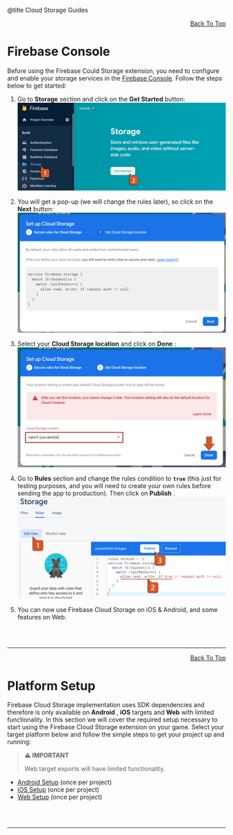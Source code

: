 @title Cloud Storage Guides

<a id="top"></a>
<!-- Page HTML do not touch -->
<a /><p align="right">[Back To Top](#top)</p>

# Firebase Console

  Before using the Firebase Could Storage extension, you need to configure and enable your storage services in the [Firebase Console](https://console.firebase.google.com/). Follow the steps below to get started:

1. Go to **Storage** section and click on the **Get Started** button:<br>
      ![](assets/storageEnable.PNG)

2. You will get a pop-up (we will change the rules later), so click on the **Next** button:<br>
          ![](assets/storageStep1.PNG)

3. Select your **Cloud Storage location** and click on **Done** :<br>
          ![](assets/storageStep2.PNG)

4. Go to **Rules** section and change the rules condition to **`true`** (this just for testing purposes, and you will need to create your own rules before sending the app to production). Then click on **Publish** .<br>
          ![](assets/storageRules.PNG)

5. You can now use Firebase Cloud Storage on iOS &amp; Android, and some features on Web.


<br><br>

---

<!-- Page HTML do not touch -->
<a /><p align="right">[Back To Top](#top)</p>

# Platform Setup

  Firebase Cloud Storage implementation uses SDK dependencies and therefore is only available on **Android** , **iOS** targets and **Web** with limited functionality. In this section we will cover the required setup necessary to start using the Firebase Cloud Storage extension on your game.
  Select your target platform below and follow the simple steps to get your project up and running:

> **:warning: IMPORTANT**
>
> Web target exports will have limited functionality.

* [Android Setup](Platform-Setup#Android_Setup) (once per project)
* [iOS Setup](Platform-Setup#iOS Setup) (once per project)
* [Web Setup](Platform-Setup#Web_Setup) (once per project)


<br><br>

---
